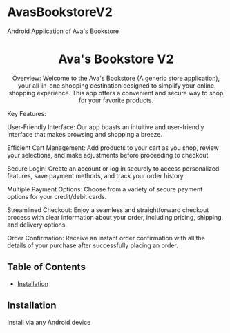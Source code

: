 # AvasBookstoreV2
Android Application of Ava's Bookstore


<h1 align="center">Ava's Bookstore V2</h1>

<p align="center">
Overview:
Welcome to the Ava's Bookstore (A generic store application), your all-in-one shopping destination designed to simplify your online shopping experience. This app offers a convenient and secure way to shop for your favorite products.

Key Features:

User-Friendly Interface: Our app boasts an intuitive and user-friendly interface that makes browsing and shopping a breeze.

Efficient Cart Management: Add products to your cart as you shop, review your selections, and make adjustments before proceeding to checkout.

Secure Login: Create an account or log in securely to access personalized features, save payment methods, and track your order history.

Multiple Payment Options: Choose from a variety of secure payment options for your credit/debit cards.

Streamlined Checkout: Enjoy a seamless and straightforward checkout process with clear information about your order, including pricing, shipping, and delivery options.

Order Confirmation: Receive an instant order confirmation with all the details of your purchase after successfully placing an order.
</p>

## Table of Contents
- [Installation](#installation)

## Installation
Install via any Android device


